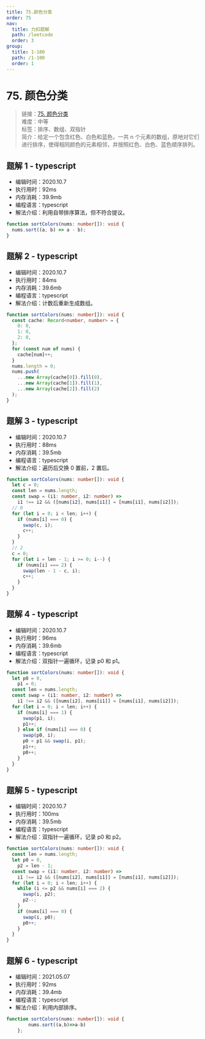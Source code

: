 ```yaml
---
title: 75.颜色分类
order: 75
nav:
  title: 力扣题解
  path: /leetcode
  order: 3
group:
  title: 1-100
  path: /1-100
  order: 1
---
```


# 75. 颜色分类

> 链接：[75. 颜色分类](https://leetcode-cn.com/problems/sort-colors/)  
> 难度：中等  
> 标签：排序、数组、双指针  
> 简介：给定一个包含红色、白色和蓝色，一共 n 个元素的数组，原地对它们进行排序，使得相同颜色的元素相邻，并按照红色、白色、蓝色顺序排列。

## 题解 1 - typescript

- 编辑时间：2020.10.7
- 执行用时：92ms
- 内存消耗：39.9mb
- 编程语言：typescript
- 解法介绍：利用自带排序算法，但不符合提议。

```typescript
function sortColors(nums: number[]): void {
  nums.sort((a, b) => a - b);
}
```

## 题解 2 - typescript

- 编辑时间：2020.10.7
- 执行用时：84ms
- 内存消耗：39.6mb
- 编程语言：typescript
- 解法介绍：计数后重新生成数组。

```typescript
function sortColors(nums: number[]): void {
  const cache: Record<number, number> = {
    0: 0,
    1: 0,
    2: 0,
  };
  for (const num of nums) {
    cache[num]++;
  }
  nums.length = 0;
  nums.push(
    ...new Array(cache[0]).fill(0),
    ...new Array(cache[1]).fill(1),
    ...new Array(cache[2]).fill(2)
  );
}
```

## 题解 3 - typescript

- 编辑时间：2020.10.7
- 执行用时：88ms
- 内存消耗：39.5mb
- 编程语言：typescript
- 解法介绍：遍历后交换 0 置前，2 置后。

```typescript
function sortColors(nums: number[]): void {
  let c = 0;
  const len = nums.length;
  const swap = (i1: number, i2: number) =>
    i1 !== i2 && ([nums[i2], nums[i1]] = [nums[i1], nums[i2]]);
  // 0
  for (let i = 0; i < len; i++) {
    if (nums[i] === 0) {
      swap(c, i);
      c++;
    }
  }
  // 2
  c = 0;
  for (let i = len - 1; i >= 0; i--) {
    if (nums[i] === 2) {
      swap(len - 1 - c, i);
      c++;
    }
  }
}
```

## 题解 4 - typescript

- 编辑时间：2020.10.7
- 执行用时：96ms
- 内存消耗：39.6mb
- 编程语言：typescript
- 解法介绍：双指针一遍循环，记录 p0 和 p1。

```typescript
function sortColors(nums: number[]): void {
  let p0 = 0,
    p1 = 0;
  const len = nums.length;
  const swap = (i1: number, i2: number) =>
    i1 !== i2 && ([nums[i2], nums[i1]] = [nums[i1], nums[i2]]);
  for (let i = 0; i < len; i++) {
    if (nums[i] === 1) {
      swap(p1, i);
      p1++;
    } else if (nums[i] === 0) {
      swap(p0, i);
      p0 < p1 && swap(i, p1);
      p1++;
      p0++;
    }
  }
}
```

## 题解 5 - typescript

- 编辑时间：2020.10.7
- 执行用时：100ms
- 内存消耗：39.5mb
- 编程语言：typescript
- 解法介绍：双指针一遍循环，记录 p0 和 p2。

```typescript
function sortColors(nums: number[]): void {
  const len = nums.length;
  let p0 = 0,
    p2 = len - 1;
  const swap = (i1: number, i2: number) =>
    i1 !== i2 && ([nums[i2], nums[i1]] = [nums[i1], nums[i2]]);
  for (let i = 0; i < len; i++) {
    while (i <= p2 && nums[i] === 2) {
      swap(i, p2);
      p2--;
    }
    if (nums[i] === 0) {
      swap(i, p0);
      p0++;
    }
  }
}
```
## 题解 6 - typescript
- 编辑时间：2021.05.07
- 执行用时：92ms
- 内存消耗：39.4mb
- 编程语言：typescript
- 解法介绍：利用内部排序。
```typescript
function sortColors(nums: number[]): void {
        nums.sort((a,b)=>a-b)
    };
```
